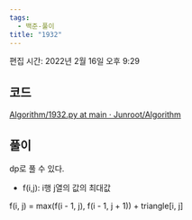 ```yaml
---
tags:
  - 백준-풀이
title: "1932"
---
```


편집 시간: 2022년 2월 16일 오후 9:29

## 코드

[Algorithm/1932.py at main · Junroot/Algorithm](https://github.com/Junroot/Algorithm/blob/main/backjoon/1932.py)

## 풀이

dp로 풀 수 있다.

- f(i,j): i행 j열의 값의 최대값

f(i, j) = max(f(i - 1, j), f(i - 1, j + 1)) + triangle[i, j]
